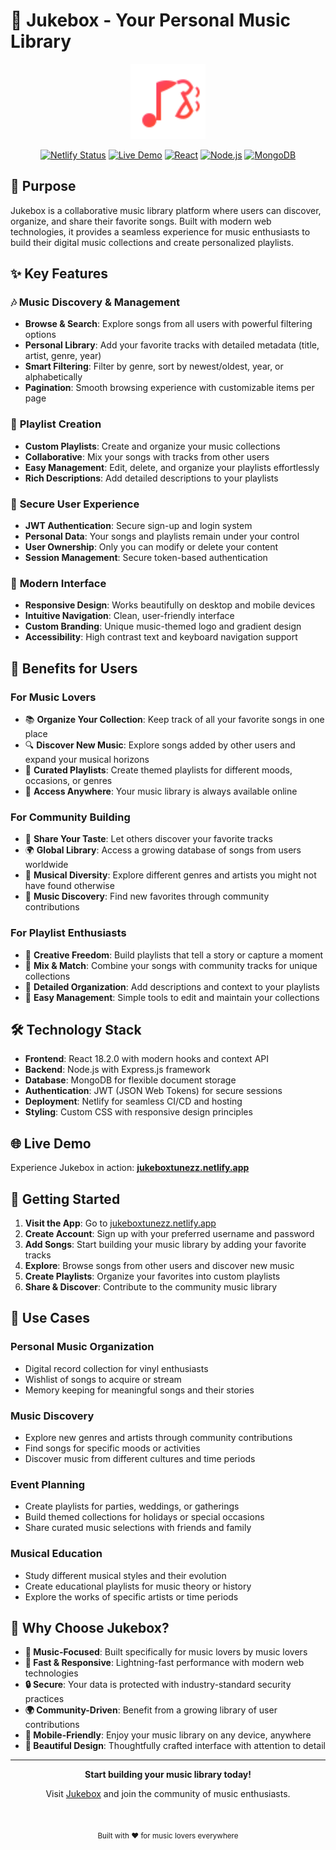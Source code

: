 # 🎵 Jukebox - Your Personal Music Library

<div align="center">
  <img src="client/public/favicon.ico" alt="Jukebox Logo" width="120" height="120">
  
  [![Netlify Status](https://api.netlify.com/api/v1/badges/your-badge-id/deploy-status)](https://jukeboxtunezz.netlify.app)
  [![Live Demo](https://img.shields.io/badge/Live-Demo-blue)](https://jukeboxtunezz.netlify.app)
  [![React](https://img.shields.io/badge/React-18.2.0-blue)](https://reactjs.org/)
  [![Node.js](https://img.shields.io/badge/Node.js-Express-green)](https://nodejs.org/)
  [![MongoDB](https://img.shields.io/badge/Database-MongoDB-green)](https://mongodb.com/)
</div>

## 🎯 Purpose

Jukebox is a collaborative music library platform where users can discover, organize, and share their favorite songs. Built with modern web technologies, it provides a seamless experience for music enthusiasts to build their digital music collections and create personalized playlists.

## ✨ Key Features

### 🎶 **Music Discovery & Management**
- **Browse & Search**: Explore songs from all users with powerful filtering options
- **Personal Library**: Add your favorite tracks with detailed metadata (title, artist, genre, year)
- **Smart Filtering**: Filter by genre, sort by newest/oldest, year, or alphabetically
- **Pagination**: Smooth browsing experience with customizable items per page

### 🎵 **Playlist Creation**
- **Custom Playlists**: Create and organize your music collections
- **Collaborative**: Mix your songs with tracks from other users
- **Easy Management**: Edit, delete, and organize your playlists effortlessly
- **Rich Descriptions**: Add detailed descriptions to your playlists

### 🔐 **Secure User Experience**
- **JWT Authentication**: Secure sign-up and login system
- **Personal Data**: Your songs and playlists remain under your control
- **User Ownership**: Only you can modify or delete your content
- **Session Management**: Secure token-based authentication

### 🎨 **Modern Interface**
- **Responsive Design**: Works beautifully on desktop and mobile devices
- **Intuitive Navigation**: Clean, user-friendly interface
- **Custom Branding**: Unique music-themed logo and gradient design
- **Accessibility**: High contrast text and keyboard navigation support

## 🚀 Benefits for Users

### **For Music Lovers**
- 📚 **Organize Your Collection**: Keep track of all your favorite songs in one place
- 🔍 **Discover New Music**: Explore songs added by other users and expand your musical horizons
- 🎯 **Curated Playlists**: Create themed playlists for different moods, occasions, or genres
- 📱 **Access Anywhere**: Your music library is always available online

### **For Community Building**
- 🤝 **Share Your Taste**: Let others discover your favorite tracks
- 🌍 **Global Library**: Access a growing database of songs from users worldwide
- 🎼 **Musical Diversity**: Explore different genres and artists you might not have found otherwise
- 💬 **Music Discovery**: Find new favorites through community contributions

### **For Playlist Enthusiasts**
- 🎨 **Creative Freedom**: Build playlists that tell a story or capture a moment
- 🔄 **Mix & Match**: Combine your songs with community tracks for unique collections
- 📝 **Detailed Organization**: Add descriptions and context to your playlists
- 🎵 **Easy Management**: Simple tools to edit and maintain your collections

## 🛠 Technology Stack

- **Frontend**: React 18.2.0 with modern hooks and context API
- **Backend**: Node.js with Express.js framework
- **Database**: MongoDB for flexible document storage
- **Authentication**: JWT (JSON Web Tokens) for secure sessions
- **Deployment**: Netlify for seamless CI/CD and hosting
- **Styling**: Custom CSS with responsive design principles

## 🌐 Live Demo

Experience Jukebox in action: **[jukeboxtunezz.netlify.app](https://jukeboxtunezz.netlify.app)**

## 🎵 Getting Started

1. **Visit the App**: Go to [jukeboxtunezz.netlify.app](https://jukeboxtunezz.netlify.app)
2. **Create Account**: Sign up with your preferred username and password
3. **Add Songs**: Start building your music library by adding your favorite tracks
4. **Explore**: Browse songs from other users and discover new music
5. **Create Playlists**: Organize your favorites into custom playlists
6. **Share & Discover**: Contribute to the community music library

## 🎯 Use Cases

### **Personal Music Organization**
- Digital record collection for vinyl enthusiasts
- Wishlist of songs to acquire or stream
- Memory keeping for meaningful songs and their stories

### **Music Discovery**
- Explore new genres and artists through community contributions
- Find songs for specific moods or activities
- Discover music from different cultures and time periods

### **Event Planning**
- Create playlists for parties, weddings, or gatherings
- Build themed collections for holidays or special occasions
- Share curated music selections with friends and family

### **Musical Education**
- Study different musical styles and their evolution
- Create educational playlists for music theory or history
- Explore the works of specific artists or time periods

## 🌟 Why Choose Jukebox?

- **🎵 Music-Focused**: Built specifically for music lovers by music lovers
- **🚀 Fast & Responsive**: Lightning-fast performance with modern web technologies
- **🔒 Secure**: Your data is protected with industry-standard security practices
- **🌍 Community-Driven**: Benefit from a growing library of user contributions
- **📱 Mobile-Friendly**: Enjoy your music library on any device, anywhere
- **🎨 Beautiful Design**: Thoughtfully crafted interface with attention to detail

---

<div align="center">
  <p><strong>Start building your music library today!</strong></p>
  <p>Visit <a href="https://jukeboxtunezz.netlify.app">Jukebox</a> and join the community of music enthusiasts.</p>
  
  <br>
  
  <sub>Built with ❤️ for music lovers everywhere</sub>
</div>

